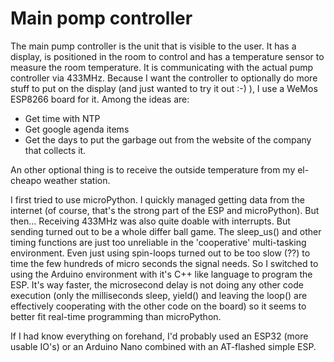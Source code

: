 # Main pomp controller

The main pump controller is the unit that is visible to the user. It has a display, is positioned in the room to control and has a temperature sensor to measure the room temperature. It is communicating with the actual pump controller via 433MHz.
Because I want the controller to optionally do more stuff to put on the display (and just wanted to try it out :-) ), I use a WeMos ESP8266 board for it. Among the ideas are:
* Get time with NTP
* Get google agenda items
* Get the days to put the garbage out from the website of the company that collects it.

An other optional thing is to receive the outside temperature from my el-cheapo weather station.

I first tried to use microPython. I quickly managed getting data from the internet (of course, that's the strong part of the ESP and microPython). But then... Receiving 433MHz was also quite doable with interrupts. But sending turned out to be a whole differ ball game. The sleep_us() and other timing functions are just too unreliable in the 'cooperative' multi-tasking environment. Even just using spin-loops turned out to be too slow (??) to time the few hundreds of micro seconds the signal needs. So I switched to using the Arduino environment with it's C++ like language to program the ESP. It's way faster, the microsecond delay is not doing any other code execution (only the milliseconds sleep, yield() and leaving the loop() are effectively cooperating with the other code on the board) so it seems to better fit real-time programming than microPython.

If I had know everything on forehand, I'd probably used an ESP32 (more usable IO's) or an Arduino Nano combined with an AT-flashed simple ESP.
